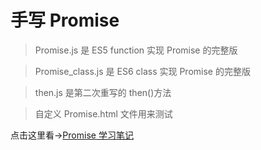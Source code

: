 # 手写 Promise

> Promise.js 是 ES5 function 实现 Promise 的完整版

> Promise_class.js 是 ES6 class 实现 Promise 的完整版

> then.js 是第二次重写的 then()方法

> 自定义 Promise.html 文件用来测试

点击这里看->[Promise 学习笔记](https://www.cnblogs.com/dingdc/p/13717278.html)
